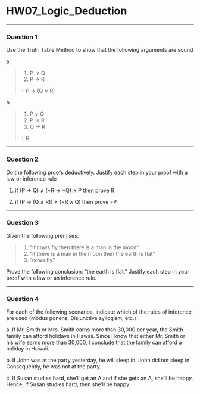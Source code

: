 # HW07_Logic_Deduction
---
### Question 1

Use the Truth Table Method to show that the following arguments are sound

a.
>1. P → Q
>2. P → R
>
>∴ P → (Q ∨ R)

b.
>1. P ∨ Q
>2. P → R
>3. Q → R
>
>∴ R

---
### Question 2

Do the following proofs deductively. Justify each step in your proof with a law or inference rule

1. if (P → Q) ∧ (¬R → ¬Q) ∧ P then prove R

2. if (P → (Q ∧ R)) ∧ (¬R ∧ Q) then prove ¬P

---
### Question 3

Given the following premises:
>1. "if cows fly then there is a man in the moon”
>2. “if there is a man in the moon then the earth is flat”
>3. “cows fly”

Prove the following conclusion: “the earth is flat.” Justify each step in your proof with a law or an inference rule.

---
### Question 4

For each of the following scenarios, indicate which of the rules of inference are used (Modus ponens, Disjunctive syllogism, etc.)

a. If Mr. Smith or Mrs. Smith earns more than 30,000 per year, the Smith family can afford holidays in Hawaii. Since I know that either Mr. Smith or his wife earns more than 30,000, I conclude that the family can afford a holiday in Hawaii.

b. If John was at the party yesterday, he will sleep in. John did not sleep in. Consequently, he was not at the party.

c. If Susan studies hard, she’ll get an A and if she gets an A, she’ll be happy. Hence, if Susan studies hard, then she’ll be happy.
